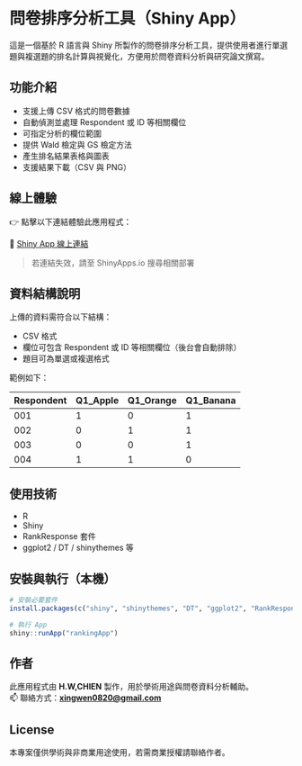 # 問卷排序分析工具（Shiny App）

這是一個基於 R 語言與 Shiny 所製作的問卷排序分析工具，提供使用者進行單選題與複選題的排名計算與視覺化，方便用於問卷資料分析與研究論文撰寫。

## 功能介紹

- 支援上傳 CSV 格式的問卷數據
- 自動偵測並處理 Respondent 或 ID 等相關欄位
- 可指定分析的欄位範圍
- 提供 Wald 檢定與 GS 檢定方法
- 產生排名結果表格與圖表
- 支援結果下載（CSV 與 PNG）

## 線上體驗

👉 點擊以下連結體驗此應用程式：

🔗 [Shiny App 線上連結](https://hsingwen0820.shinyapps.io/rankingapp/)

> 若連結失效，請至 ShinyApps.io 搜尋相關部署

## 資料結構說明

上傳的資料需符合以下結構：

- CSV 格式
- 欄位可包含 Respondent 或 ID 等相關欄位（後台會自動排除）
- 題目可為單選或複選格式

範例如下：

| Respondent | Q1_Apple | Q1_Orange | Q1_Banana |
|------------|----------|-----------|-----------|
| 001        | 1        | 0         | 1         |
| 002        | 0        | 1         | 1         |
| 003        | 0        | 0         | 1         |
| 004        | 1        | 1         | 0         |

##  使用技術

- R
- Shiny
- RankResponse 套件
- ggplot2 / DT / shinythemes 等

##  安裝與執行（本機）

```r
# 安裝必要套件
install.packages(c("shiny", "shinythemes", "DT", "ggplot2", "RankResponse", "reshape2"))

# 執行 App
shiny::runApp("rankingApp")
```

##  作者

此應用程式由 **H.W,CHIEN** 製作，用於學術用途與問卷資料分析輔助。  
📫 聯絡方式：**xingwen0820@gmail.com**

##  License

本專案僅供學術與非商業用途使用，若需商業授權請聯絡作者。

